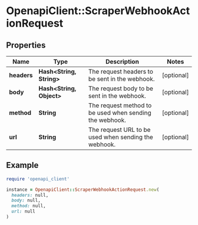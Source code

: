 # OpenapiClient::ScraperWebhookActionRequest

## Properties

| Name | Type | Description | Notes |
| ---- | ---- | ----------- | ----- |
| **headers** | **Hash&lt;String, String&gt;** | The request headers to be sent in the webhook. | [optional] |
| **body** | **Hash&lt;String, Object&gt;** | The request body to be sent in the webhook. | [optional] |
| **method** | **String** | The request method to be used when sending the webhook. | [optional] |
| **url** | **String** | The request URL to be used when sending the webhook. | [optional] |

## Example

```ruby
require 'openapi_client'

instance = OpenapiClient::ScraperWebhookActionRequest.new(
  headers: null,
  body: null,
  method: null,
  url: null
)
```

